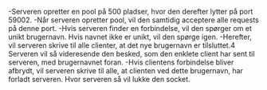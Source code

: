 -Serveren opretter en pool på 500 pladser, hvor den derefter lytter på port 59002.
-Når serveren opretter pool, vil den samtidig acceptere alle requests på denne port.
-Hvis serveren finder en forbindelse, vil den spørger om et unikt brugernavn. Hvis navnet ikke er unikt,     vil den spørge igen.
-Herefter, vil serveren skrive til alle clienter, at det nye brugernavn er tilsluttet.4
  Serveren vil så videresende den besked, som den enklete client har sent til serveren, med brugernavnet     foran.
-Hvis clientens forbindelse bliver afbrydt, vil serveren skrive til alle, at clienten ved dette brugernavn,   har forladt serveren. Hvor serveren så vil lukke den socket.
